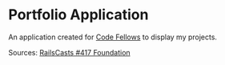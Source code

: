 # Portfolio Application

An application created
for [Code Fellows](https://www.codefellows.org/)
to display my projects.

Sources:
[RailsCasts #417 Foundation](http://railscasts.com/episodes/417-foundation)
